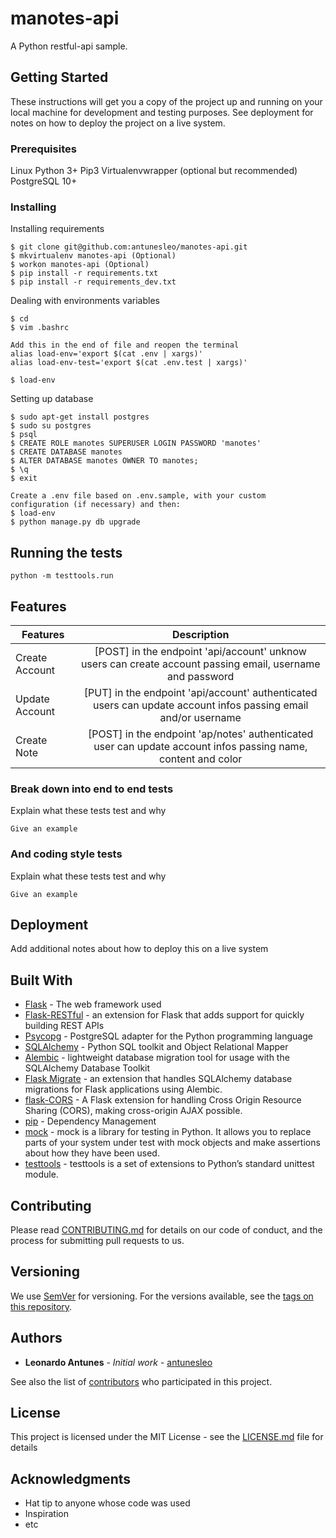 # manotes-api

A Python restful-api sample.

## Getting Started

These instructions will get you a copy of the project up and running on your local machine for development and testing purposes. See deployment for notes on how to deploy the project on a live system.

### Prerequisites

Linux
Python 3+
Pip3
Virtualenvwrapper (optional but recommended)
PostgreSQL 10+ 

### Installing

Installing requirements
```
$ git clone git@github.com:antunesleo/manotes-api.git
$ mkvirtualenv manotes-api (Optional)
$ workon manotes-api (Optional)
$ pip install -r requirements.txt
$ pip install -r requirements_dev.txt
```
Dealing with environments variables

```
$ cd
$ vim .bashrc

Add this in the end of file and reopen the terminal
alias load-env='export $(cat .env | xargs)'
alias load-env-test='export $(cat .env.test | xargs)'

$ load-env
```

Setting up database
```
$ sudo apt-get install postgres
$ sudo su postgres
$ psql
$ CREATE ROLE manotes SUPERUSER LOGIN PASSWORD 'manotes'
$ CREATE DATABASE manotes
$ ALTER DATABASE manotes OWNER TO manotes;
$ \q
$ exit

Create a .env file based on .env.sample, with your custom configuration (if necessary) and then:
$ load-env
$ python manage.py db upgrade

```

## Running the tests
```
python -m testtools.run
```
## Features
| Features        | Description   |
| -------------   |:-------------:| 
| Create Account  | [POST] in the endpoint 'api/account' unknow users can create account passing email, username and password | 
| Update Account  | [PUT] in the endpoint 'api/account' authenticated users can update account infos passing email and/or username | 
| Create Note   | [POST] in the endpoint 'ap/notes' authenticated user can update account infos passing name, content and color    |

### Break down into end to end tests

Explain what these tests test and why

```
Give an example
```

### And coding style tests

Explain what these tests test and why

```
Give an example
```

## Deployment

Add additional notes about how to deploy this on a live system

## Built With

* [Flask](http://flask.pocoo.org/) - The web framework used
* [Flask-RESTful](https://flask-restful.readthedocs.io/en/latest/) - an extension for Flask that adds support for quickly building REST APIs
* [Psycopg](http://initd.org/psycopg/) - PostgreSQL adapter for the Python programming language
* [SQLAlchemy](https://www.sqlalchemy.org/) - Python SQL toolkit and Object Relational Mapper
* [Alembic](http://alembic.zzzcomputing.com/en/latest/) - lightweight database migration tool for usage with the SQLAlchemy Database Toolkit
* [Flask Migrate](https://flask-migrate.readthedocs.io/en/latest/) - an extension that handles SQLAlchemy database migrations for Flask applications using Alembic.
* [flask-CORS](https://flask-cors.readthedocs.io/en/latest/) - A Flask extension for handling Cross Origin Resource Sharing (CORS), making cross-origin AJAX possible.
* [pip](https://pypi.org/project/pip/) - Dependency Management
* [mock](https://pypi.org/project/mock/) - mock is a library for testing in Python. It allows you to replace parts of your system under test with mock objects and make assertions about how they have been used.
* [testtools](http://testtools.readthedocs.io/en/latest/for-test-authors.html) - testtools is a set of extensions to Python’s standard unittest module.

## Contributing

Please read [CONTRIBUTING.md](https://example.com) for details on our code of conduct, and the process for submitting pull requests to us.

## Versioning

We use [SemVer](http://semver.org/) for versioning. For the versions available, see the [tags on this repository](https://github.com/your/project/tags). 

## Authors

* **Leonardo Antunes** - *Initial work* - [antunesleo](https://github.com/PurpleBooth)

See also the list of [contributors](https://github.com/your/project/contributors) who participated in this project.

## License

This project is licensed under the MIT License - see the [LICENSE.md](LICENSE.md) file for details

## Acknowledgments

* Hat tip to anyone whose code was used
* Inspiration
* etc
